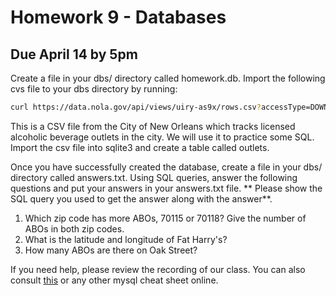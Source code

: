 # Homework 9 - Databases
## Due April 14 by 5pm

Create a file in your dbs/ directory called homework.db. Import the following 
cvs file to your dbs directory by running:

```bash
curl https://data.nola.gov/api/views/uiry-as9x/rows.csv?accessType=DOWNLOAD > abo.csv

```

This is a CSV file from the City of New Orleans which tracks licensed alcoholic 
beverage outlets in the city. We will use it to practice some SQL. Import the 
csv file into sqlite3 and create a table called outlets. 

Once you have successfully created the database, create a file in your dbs/
directory called answers.txt. Using SQL queries, answer the following questions 
and put your answers in your answers.txt file. ** Please show the SQL query you 
used to get the answer along with the answer**.

1. Which zip code has more ABOs, 70115 or 70118? Give the number of ABOs in 
   both zip codes.
2. What is the latitude and longitude of Fat Harry's?
3. How many ABOs are there on Oak Street?
 
If you need help, please review the recording of our class. You can also 
consult 
[this](https://www.codecademy.com/learn/learn-sql/modules/learn-sql-queries/cheatsheet) 
or any other mysql cheat sheet online.
